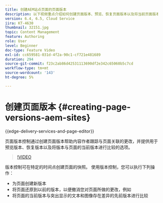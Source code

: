 ```yaml
---
title: 创建AEM站点页面的页面版本
description: 以下视频重点介绍如何创建页面版本、预览、恢复页面版本以及将当前页面版本与保存的页面版本进行比较。
version: 6.4, 6.5, Cloud Service
jira: KT-4630
thumbnail: 32151.jpg
topic: Content Management
feature: Authoring
role: User
level: Beginner
doc-type: Feature Video
exl-id: cc659581-031d-4f2a-90c1-cf721e481689
duration: 294
source-git-commit: f23c2ab86d42531113690df2e342c65060b5c7cd
workflow-type: tm+mt
source-wordcount: '143'
ht-degree: 5%

---
```


# 创建页面版本 {#creating-page-versions-aem-sites}

{{edge-delivery-services-and-page-editor}}

页面版本控制通过创建页面版本帮助内容作者跟踪与页面关联的更改，并提供用于预览版本、恢复版本以及将版本与页面的当前版本进行比较的选项。

>[!VIDEO](https://video.tv.adobe.com/v/32151?quality=12&learn=on)

版本控制可在特定的时间点创建页面的快照。 使用版本控制，您可以执行下列操作：
* 为页面创建新版本
* 将页面还原到以前的版本，以便撤消您对页面所做的更改，例如
* 将页面的当前版本与突出显示的文本和图像存在差异的先前版本进行比较
